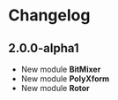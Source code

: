 # Changelog

## 2.0.0-alpha1

- New module **BitMixer**
- New module **PolyXform**
- New module **Rotor**